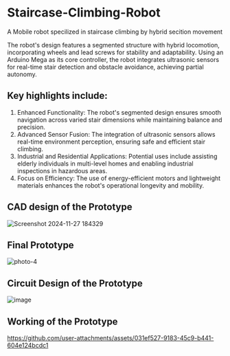 # Staircase-Climbing-Robot
A Mobile robot specilized in staircase climbing by hybrid secition movement

The robot's design features a segmented structure with hybrid locomotion, incorporating wheels and lead screws for stability and adaptability. Using an Arduino Mega as its core controller, the robot integrates ultrasonic sensors for real-time stair detection and obstacle avoidance, achieving partial autonomy.

## Key highlights include:
1. Enhanced Functionality: The robot's segmented design ensures smooth navigation across varied stair dimensions while maintaining balance and precision.
2. Advanced Sensor Fusion: The integration of ultrasonic sensors allows real-time environment perception, ensuring safe and efficient stair climbing.
3. Industrial and Residential Applications: Potential uses include assisting elderly individuals in multi-level homes and enabling industrial inspections in hazardous areas.
4. Focus on Efficiency: The use of energy-efficient motors and lightweight materials enhances the robot's operational longevity and mobility.

## CAD design of the Prototype
![Screenshot 2024-11-27 184329](https://github.com/user-attachments/assets/6062c142-f22a-4ad0-9823-535843db2ba6)

## Final Prototype
![photo-4](https://github.com/user-attachments/assets/3ba535f1-911d-4907-9b99-48c3b3f1d4a7)

## Circuit Design of the Prototype
![image](https://github.com/user-attachments/assets/deb6ef3d-9f87-436a-9642-ed247cc32504)

## Working of the Prototype
https://github.com/user-attachments/assets/031ef527-9183-45c9-b441-604e124bcdc1
